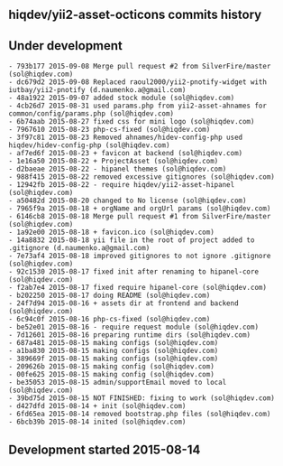 hiqdev/yii2-asset-octicons commits history
------------------------------------------

## Under development

    - 793b177 2015-09-08 Merge pull request #2 from SilverFire/master (sol@hiqdev.com)
    - dc679d2 2015-09-08 Replaced raoul2000/yii2-pnotify-widget with iutbay/yii2-pnotify (d.naumenko.a@gmail.com)
    - 48a1922 2015-09-07 added stock module (sol@hiqdev.com)
    - 4cb26d7 2015-08-31 used params.php from yii2-asset-ahnames for common/config/params.php (sol@hiqdev.com)
    - 6b74aab 2015-08-27 fixed css for mini logo (sol@hiqdev.com)
    - 7967610 2015-08-23 php-cs-fixed (sol@hiqdev.com)
    - 3f97c81 2015-08-23 Removed ahnames/hidev-config-php used hiqdev/hidev-config-php (sol@hiqdev.com)
    - af7ed6f 2015-08-23 + favicon at backend (sol@hiqdev.com)
    - 1e16a50 2015-08-22 + ProjectAsset (sol@hiqdev.com)
    - d2baeae 2015-08-22 - hipanel themes (sol@hiqdev.com)
    - 988f415 2015-08-22 removed excessive gitignores (sol@hiqdev.com)
    - 12942fb 2015-08-22 - require hiqdev/yii2-asset-hipanel (sol@hiqdev.com)
    - a50482d 2015-08-20 changed to No license (sol@hiqdev.com)
    - 7965f9a 2015-08-18 + orgName and orgUrl params (sol@hiqdev.com)
    - 6146cb8 2015-08-18 Merge pull request #1 from SilverFire/master (sol@hiqdev.com)
    - 1a92e00 2015-08-18 + favicon.ico (sol@hiqdev.com)
    - 14a8832 2015-08-18 yii file in the root of project added to .gitignore (d.naumenko.a@gmail.com)
    - 7e73af4 2015-08-18 improved gitignores to not ignore .gitignore (sol@hiqdev.com)
    - 92c1530 2015-08-17 fixed init after renaming to hipanel-core (sol@hiqdev.com)
    - f2ab7e4 2015-08-17 fixed require hipanel-core (sol@hiqdev.com)
    - b202250 2015-08-17 doing README (sol@hiqdev.com)
    - 24f7d94 2015-08-16 + assets dir at frontend and backend (sol@hiqdev.com)
    - 6c94c0f 2015-08-16 php-cs-fixed (sol@hiqdev.com)
    - be52e01 2015-08-16 - require request module (sol@hiqdev.com)
    - 7d12601 2015-08-16 preparing runtime dirs (sol@hiqdev.com)
    - 687a481 2015-08-15 making configs (sol@hiqdev.com)
    - a1ba830 2015-08-15 making configs (sol@hiqdev.com)
    - 389669f 2015-08-15 making configs (sol@hiqdev.com)
    - 209626b 2015-08-15 making config (sol@hiqdev.com)
    - 00fe625 2015-08-15 making config (sol@hiqdev.com)
    - be35053 2015-08-15 admin/supportEmail moved to local (sol@hiqdev.com)
    - 39bd75d 2015-08-15 NOT FINISHED: fixing to work (sol@hiqdev.com)
    - d427dfd 2015-08-14 + init (sol@hiqdev.com)
    - 6fd65ea 2015-08-14 removed bootstrap.php files (sol@hiqdev.com)
    - 6bcb39b 2015-08-14 inited (sol@hiqdev.com)

## Development started 2015-08-14

